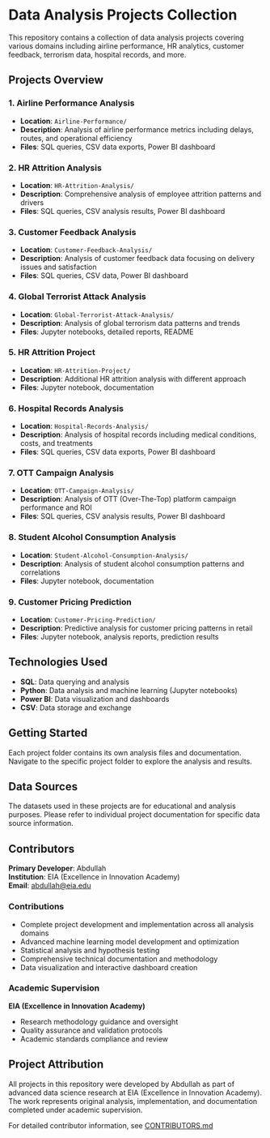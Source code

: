 # Data Analysis Projects Collection

This repository contains a collection of data analysis projects covering various domains including airline performance, HR analytics, customer feedback, terrorism data, hospital records, and more.

## Projects Overview

### 1. Airline Performance Analysis
- **Location**: `Airline-Performance/`
- **Description**: Analysis of airline performance metrics including delays, routes, and operational efficiency
- **Files**: SQL queries, CSV data exports, Power BI dashboard

### 2. HR Attrition Analysis
- **Location**: `HR-Attrition-Analysis/`
- **Description**: Comprehensive analysis of employee attrition patterns and drivers
- **Files**: SQL queries, CSV analysis results, Power BI dashboard

### 3. Customer Feedback Analysis
- **Location**: `Customer-Feedback-Analysis/`
- **Description**: Analysis of customer feedback data focusing on delivery issues and satisfaction
- **Files**: SQL queries, CSV data, Power BI dashboard

### 4. Global Terrorist Attack Analysis
- **Location**: `Global-Terrorist-Attack-Analysis/`
- **Description**: Analysis of global terrorism data patterns and trends
- **Files**: Jupyter notebooks, detailed reports, README

### 5. HR Attrition Project
- **Location**: `HR-Attrition-Project/`
- **Description**: Additional HR attrition analysis with different approach
- **Files**: Jupyter notebook, documentation

### 6. Hospital Records Analysis
- **Location**: `Hospital-Records-Analysis/`
- **Description**: Analysis of hospital records including medical conditions, costs, and treatments
- **Files**: SQL queries, CSV data exports, Power BI dashboard

### 7. OTT Campaign Analysis
- **Location**: `OTT-Campaign-Analysis/`
- **Description**: Analysis of OTT (Over-The-Top) platform campaign performance and ROI
- **Files**: SQL queries, CSV analysis results, Power BI dashboard

### 8. Student Alcohol Consumption Analysis
- **Location**: `Student-Alcohol-Consumption-Analysis/`
- **Description**: Analysis of student alcohol consumption patterns and correlations
- **Files**: Jupyter notebook, documentation

### 9. Customer Pricing Prediction
- **Location**: `Customer-Pricing-Prediction/`
- **Description**: Predictive analysis for customer pricing patterns in retail
- **Files**: Jupyter notebook, analysis reports, prediction results

## Technologies Used

- **SQL**: Data querying and analysis
- **Python**: Data analysis and machine learning (Jupyter notebooks)
- **Power BI**: Data visualization and dashboards
- **CSV**: Data storage and exchange

## Getting Started

Each project folder contains its own analysis files and documentation. Navigate to the specific project folder to explore the analysis and results.

## Data Sources

The datasets used in these projects are for educational and analysis purposes. Please refer to individual project documentation for specific data source information.

## Contributors

**Primary Developer**: Abdullah  
**Institution**: EIA (Excellence in Innovation Academy)  
**Email**: abdullah@eia.edu

### Contributions
- Complete project development and implementation across all analysis domains
- Advanced machine learning model development and optimization
- Statistical analysis and hypothesis testing
- Comprehensive technical documentation and methodology
- Data visualization and interactive dashboard creation

### Academic Supervision
**EIA (Excellence in Innovation Academy)**
- Research methodology guidance and oversight
- Quality assurance and validation protocols
- Academic standards compliance and review

## Project Attribution

All projects in this repository were developed by Abdullah as part of advanced data science research at EIA (Excellence in Innovation Academy). The work represents original analysis, implementation, and documentation completed under academic supervision.

For detailed contributor information, see [CONTRIBUTORS.md](CONTRIBUTORS.md)